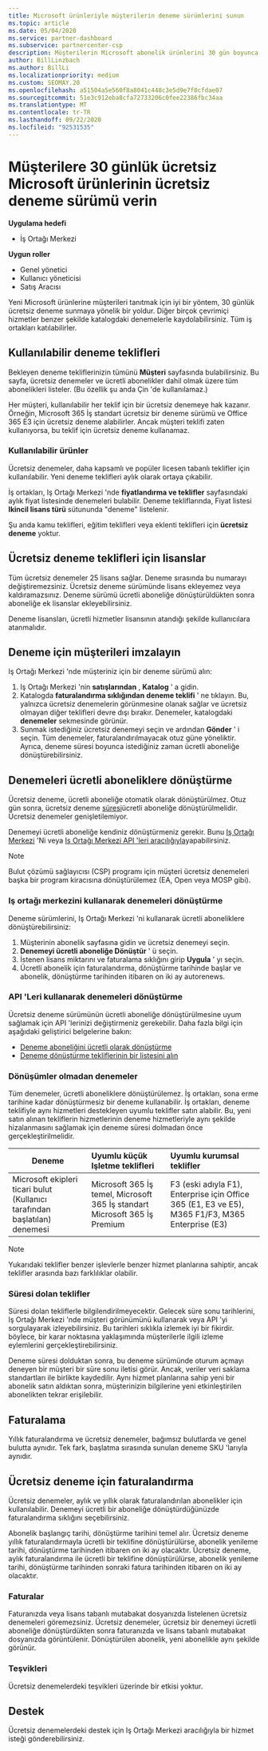 ```yaml
---
title: Microsoft ürünleriyle müşterilerin deneme sürümlerini sunun
ms.topic: article
ms.date: 05/04/2020
ms.service: partner-dashboard
ms.subservice: partnercenter-csp
description: Müşterilerin Microsoft abonelik ürünlerini 30 gün boyunca denemesini sağlayın. Diğer pek çok çevrimiçi hizmetler gibi, katalogdaki bu ücretsiz denemelerle kaydolun.
author: BillLinzbach
ms.author: BillLi
ms.localizationpriority: medium
ms.custom: SEOMAY.20
ms.openlocfilehash: a51504a5e560f8a8041c448c3e5d9e7f0cfdae07
ms.sourcegitcommit: 51e3c912eba8cfa72733206c0fee22386fbc34aa
ms.translationtype: MT
ms.contentlocale: tr-TR
ms.lasthandoff: 09/22/2020
ms.locfileid: "92531535"
---
```

# <a name="give-customers-30-day-free-trials-of-microsoft-products"></a>Müşterilere 30 günlük ücretsiz Microsoft ürünlerinin ücretsiz deneme sürümü verin

**Uygulama hedefi**

- İş Ortağı Merkezi

**Uygun roller**
-   Genel yönetici 
-   Kullanıcı yöneticisi
-   Satış Aracısı

Yeni Microsoft ürünlerine müşterileri tanıtmak için iyi bir yöntem, 30 günlük ücretsiz deneme sunmaya yönelik bir yoldur. Diğer birçok çevrimiçi hizmetler benzer şekilde katalogdaki denemelerle kaydolabilirsiniz. Tüm iş ortakları katılabilirler.

## <a name="available-trial-offers"></a>Kullanılabilir deneme teklifleri

Bekleyen deneme tekliflerinizin tümünü **Müşteri** sayfasında bulabilirsiniz. Bu sayfa, ücretsiz denemeler ve ücretli abonelikler dahil olmak üzere tüm abonelikleri listeler. (Bu özellik şu anda Çin 'de kullanılamaz.)

Her müşteri, kullanılabilir her teklif için bir ücretsiz denemeye hak kazanır. Örneğin, Microsoft 365 İş standart ücretsiz bir deneme sürümü ve Office 365 E3 için ücretsiz deneme alabilirler. Ancak müşteri teklifi zaten kullanıyorsa, bu teklif için ücretsiz deneme kullanamaz.

### <a name="available-products"></a>Kullanılabilir ürünler

Ücretsiz denemeler, daha kapsamlı ve popüler licesen tabanlı teklifler için kullanılabilir. Yeni deneme teklifleri aylık olarak ortaya çıkabilir.

İş ortakları, Iş Ortağı Merkezi 'nde **fiyatlandırma ve teklifler** sayfasındaki aylık fiyat listesinde denemeleri bulabilir. Deneme tekliflarında, Fiyat listesi **Ikincil lisans türü** sütununda "deneme" listelenir.

Şu anda kamu teklifleri, eğitim teklifleri veya eklenti teklifleri için **ücretsiz deneme** yoktur.

## <a name="licenses-for-free-trial-offers"></a>Ücretsiz deneme teklifleri için lisanslar

Tüm ücretsiz denemeler 25 lisans sağlar. Deneme sırasında bu numarayı değiştiremezsiniz. Ücretsiz deneme sürümünde lisans ekleyemez veya kaldıramazsınız. Deneme sürümü ücretli aboneliğe dönüştürüldükten sonra aboneliğe ek lisanslar ekleyebilirsiniz.

Deneme lisansları, ücretli hizmetler lisansının atandığı şekilde kullanıcılara atanmalıdır.

## <a name="sign-customers-up-for-trials"></a>Deneme için müşterileri imzalayın

Iş Ortağı Merkezi 'nde müşteriniz için bir deneme sürümü alın:

1. Iş Ortağı Merkezi 'nin **satışlarından** , **Katalog** ' a gidin. 
2. Katalogda **faturalandırma sıklığından** **deneme teklifi** ' ne tıklayın. Bu, yalnızca ücretsiz denemelerin görünmesine olanak sağlar ve ücretsiz olmayan diğer teklifleri devre dışı bırakır. Denemeler, katalogdaki **denemeler** sekmesinde görünür.
3. Sunmak istediğiniz ücretsiz denemeyi seçin ve ardından **Gönder** ' i seçin. Tüm denemeler, faturalandırılmayacak otuz güne yöneliktir. Ayrıca, deneme süresi boyunca istediğiniz zaman ücretli aboneliğe dönüştürebilirsiniz.

## <a name="converting-trials-to-paid-subscriptions"></a>Denemeleri ücretli aboneliklere dönüştürme

Ücretsiz deneme, ücretli aboneliğe otomatik olarak dönüştürülmez. Otuz gün sonra, ücretsiz deneme [süresi](#expiring-offers)ücretli aboneliğe dönüştürülmelidir. Ücretsiz denemeler genişletilemiyor.

Denemeyi ücretli aboneliğe kendiniz dönüştürmeniz gerekir. Bunu [Iş Ortağı Merkezi](#convert-trials-using-partner-center) 'Ni veya [Iş Ortağı Merkezi API 'leri aracılığıyla](#convert-trials-using-apis)yapabilirsiniz.

> [!NOTE]
> Bulut çözümü sağlayıcısı (CSP) programı için müşteri ücretsiz denemeleri başka bir program kiracısına dönüştürülemez (EA, Open veya MOSP gibi).

### <a name="convert-trials-using-partner-center"></a>Iş ortağı merkezini kullanarak denemeleri dönüştürme

Deneme sürümlerini, Iş Ortağı Merkezi 'ni kullanarak ücretli aboneliklere dönüştürebilirsiniz:

1. Müşterinin abonelik sayfasına gidin ve ücretsiz denemeyi seçin.
2. **Denemeyi ücretli aboneliğe Dönüştür** ' ü seçin.
3. İstenen lisans miktarını ve faturalama sıklığını girip **Uygula** ' yı seçin.
4. Ücretli abonelik için faturalandırma, dönüştürme tarihinde başlar ve abonelik, dönüştürme tarihinden itibaren on iki ay autorenews. 

### <a name="convert-trials-using-apis"></a>API 'Leri kullanarak denemeleri dönüştürme

Ücretsiz deneme sürümünün ücretli aboneliğe dönüştürülmesine uyum sağlamak için API 'lerinizi değiştirmeniz gerekebilir. Daha fazla bilgi için aşağıdaki geliştirici belgelerine bakın:

- [Deneme aboneliğini ücretli olarak dönüştürme](/partner-center/develop/convert-a-trial-subscription-to-paid)
- [Deneme dönüştürme tekliflerinin bir listesini alın](/partner-center/develop/get-a-list-of-trial-conversion-offers)

### <a name="trials-without-conversions"></a>Dönüşümler olmadan denemeler

Tüm denemeler, ücretli aboneliklere dönüştürülemez. İş ortakları, sona erme tarihine kadar dönüştürmesiz bir deneme kullanabilir. İş ortakları, deneme teklifiyle aynı hizmetleri destekleyen uyumlu teklifler satın alabilir.  Bu, yeni satın alınan tekliflerin hizmetlerinin deneme hizmetleriyle aynı şekilde hizalanmasını sağlamak için deneme süresi dolmadan önce gerçekleştirilmelidir. 

|**Deneme**   |**Uyumlu küçük Işletme teklifleri**   |**Uyumlu kurumsal teklifler**   |
|----------------------------|:---------------------------------|:------------------------------------------|
|Microsoft ekipleri ticari bulut (Kullanıcı tarafından başlatılan) denemesi   |Microsoft 365 İş temel, Microsoft 365 İş standart Microsoft 365 İş Premium   | F3 (eski adıyla F1), Enterprise için Office 365 (E1, E3 ve E5), M365 F1/F3, M365 Enterprise (E3)   |

>[!NOTE]
>Yukarıdaki teklifler benzer işlevlerle benzer hizmet planlarına sahiptir, ancak teklifler arasında bazı farklılıklar olabilir.

### <a name="expiring-offers"></a>Süresi dolan teklifler

Süresi dolan tekliflerle bilgilendirilmeyecektir. Gelecek süre sonu tarihlerini, Iş Ortağı Merkezi 'nde müşteri görünümünü kullanarak veya API 'yi sorgulayarak izleyebilirsiniz. Bu tarihleri sıklıkla izlemek iyi bir fikirdir. böylece, bir karar noktasına yaklaşımında müşterilerle ilgili izleme eylemlerini gerçekleştirebilirsiniz.

Deneme süresi dolduktan sonra, bu deneme sürümünde oturum açmayı deneyen bir müşteri bir süre sonu iletisi görür. Ancak, veriler veri saklama standartları ile birlikte kaydedilir. Aynı hizmet planlarına sahip yeni bir abonelik satın aldıktan sonra, müşterinizin bilgilerine yeni etkinleştirilen abonelikten tekrar erişilebilir.

## <a name="billing"></a>Faturalama

Yıllık faturalandırma ve ücretsiz denemeler, bağımsız bulutlarda ve genel bulutta aynıdır. Tek fark, başlatma sırasında sunulan deneme SKU 'larıyla aynıdır.

## <a name="billing-for-free-trials"></a>Ücretsiz deneme için faturalandırma

Ücretsiz denemeler, aylık ve yıllık olarak faturalandırılan abonelikler için kullanılabilir. Denemeyi ücretli bir aboneliğe dönüştürdüğünüzde faturalandırma sıklığını seçebilirsiniz.

Abonelik başlangıç tarihi, dönüştürme tarihini temel alır. Ücretsiz deneme yıllık faturalandırmayla ücretli bir teklifine dönüştürülürse, abonelik yenileme tarihi, dönüştürme tarihinden itibaren on iki ay olacaktır. Ücretsiz deneme, aylık faturalandırma ile ücretli bir teklifine dönüştürülürse, abonelik yenileme tarihi, dönüştürme tarihinden sonraki fatura tarihinden itibaren on iki ay olacaktır.

### <a name="invoices"></a>Faturalar

Faturanızda veya lisans tabanlı mutabakat dosyanızda listelenen ücretsiz denemeleri göremezsiniz. Ücretsiz denemeler, ücretsiz bir denemeyi ücretli aboneliğe dönüştürdükten sonra faturanızda ve lisans tabanlı mutabakat dosyanızda görüntülenir. Dönüştürülen abonelik, yeni abonelikle aynı şekilde görünür.

### <a name="incentives"></a>Teşvikleri

Ücretsiz denemelerdeki teşvikleri üzerinde bir etkisi yoktur.

## <a name="support"></a>Destek

Ücretsiz denemelerdeki destek için Iş Ortağı Merkezi aracılığıyla bir hizmet isteği gönderebilirsiniz.